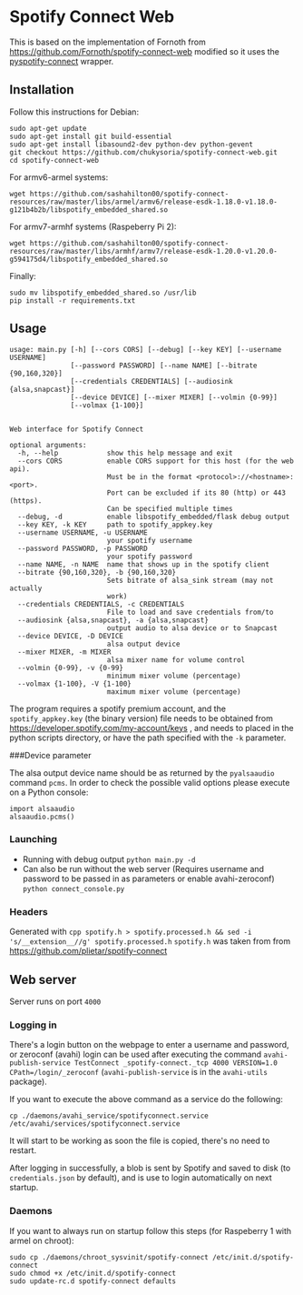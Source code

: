 # Spotify Connect Web

This is based on the implementation of Fornoth from https://github.com/Fornoth/spotify-connect-web modified so it uses the [pyspotify-connect](https://github.com/chukysoria/pyspotify-connect) wrapper.

## Installation

Follow this instructions for Debian:
	
	sudo apt-get update
	sudo apt-get install git build-essential  
	sudo apt-get install libasound2-dev python-dev python-gevent
	git checkout https://github.com/chukysoria/spotify-connect-web.git
	cd spotify-connect-web

For armv6-armel systems:
	
	wget https://github.com/sashahilton00/spotify-connect-resources/raw/master/libs/armel/armv6/release-esdk-1.18.0-v1.18.0-g121b4b2b/libspotify_embedded_shared.so

For armv7-armhf systems (Raspeberry Pi 2):

	wget https://github.com/sashahilton00/spotify-connect-resources/raw/master/libs/armhf/armv7/release-esdk-1.20.0-v1.20.0-g594175d4/libspotify_embedded_shared.so

Finally:
	
	sudo mv libspotify_embedded_shared.so /usr/lib
	pip install -r requirements.txt
	
## Usage
```
usage: main.py [-h] [--cors CORS] [--debug] [--key KEY] [--username USERNAME]
               [--password PASSWORD] [--name NAME] [--bitrate {90,160,320}]
               [--credentials CREDENTIALS] [--audiosink {alsa,snapcast}]
               [--device DEVICE] [--mixer MIXER] [--volmin {0-99}]
               [--volmax {1-100}]


Web interface for Spotify Connect

optional arguments:
  -h, --help            show this help message and exit
  --cors CORS           enable CORS support for this host (for the web api).
                        Must be in the format <protocol>://<hostname>:<port>.
                        Port can be excluded if its 80 (http) or 443 (https).
                        Can be specified multiple times  
  --debug, -d           enable libspotify_embedded/flask debug output
  --key KEY, -k KEY     path to spotify_appkey.key
  --username USERNAME, -u USERNAME
                        your spotify username
  --password PASSWORD, -p PASSWORD
                        your spotify password
  --name NAME, -n NAME  name that shows up in the spotify client
  --bitrate {90,160,320}, -b {90,160,320}
                        Sets bitrate of alsa_sink stream (may not actually
                        work)
  --credentials CREDENTIALS, -c CREDENTIALS
                        File to load and save credentials from/to
  --audiosink {alsa,snapcast}, -a {alsa,snapcast}
                        output audio to alsa device or to Snapcast
  --device DEVICE, -D DEVICE
                        alsa output device
  --mixer MIXER, -m MIXER
                        alsa mixer name for volume control
  --volmin {0-99}, -v {0-99}
                        minimum mixer volume (percentage)
  --volmax {1-100}, -V {1-100}
                        maximum mixer volume (percentage)

```

The program requires a spotify premium account, and the `spotify_appkey.key` (the binary version) file needs to be obtained from https://developer.spotify.com/my-account/keys , and needs to placed in the python scripts directory, or have the path specified with the `-k` parameter.

###Device parameter

The alsa output device name should be as returned by the `pyalsaaudio` command `pcms`. In order to check the possible valid options please execute on a Python console:

    import alsaaudio
    alsaaudio.pcms()


### Launching
- Running with debug output `python main.py -d`
- Can also be run without the web server (Requires username and password to be passed in as parameters or enable avahi-zeroconf)  `python connect_console.py`

### Headers
Generated with `cpp spotify.h > spotify.processed.h && sed -i 's/__extension__//g' spotify.processed.h`
`spotify.h` was taken from from https://github.com/plietar/spotify-connect

## Web server
Server runs on port `4000`

### Logging in
There's a login button on the webpage to enter a username and password, or zeroconf (avahi) login can be used after executing the command `avahi-publish-service TestConnect _spotify-connect._tcp 4000 VERSION=1.0 CPath=/login/_zeroconf` (`avahi-publish-service` is in the `avahi-utils` package).

If you want to execute the above command as a service do the following:

	cp ./daemons/avahi_service/spotifyconnect.service /etc/avahi/services/spotifyconnect.service

It will start to be working as soon the file is copied, there's no need to restart.

After logging in successfully, a blob is sent by Spotify and saved to disk (to `credentials.json` by default), and is use to login automatically on next startup.

### Daemons
If you want to always run on startup follow this steps (for Raspeberry 1 with armel on chroot):
	
	sudo cp ./daemons/chroot_sysvinit/spotify-connect /etc/init.d/spotify-connect
	sudo chmod +x /etc/init.d/spotify-connect
	sudo update-rc.d spotify-connect defaults	

